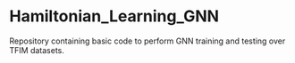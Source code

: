 # Hamiltonian_Learning_GNN
Repository containing basic code to perform GNN training and testing over TFIM datasets.
